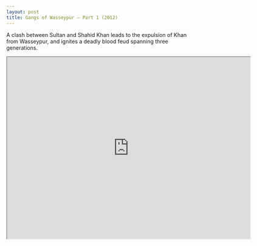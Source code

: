 ```yaml
---
layout: post
title: Gangs of Wasseypur – Part 1 (2012)
---
```


A clash between Sultan and Shahid Khan leads to the expulsion of Khan from Wasseypur, and ignites a deadly blood feud spanning three generations.
<!--more-->
<iframe src="https://drive.google.com/file/d/0Bw5MYQClfTe1OWkyQWtVQjdrRDQ/preview" width="640" height="480"></iframe>
